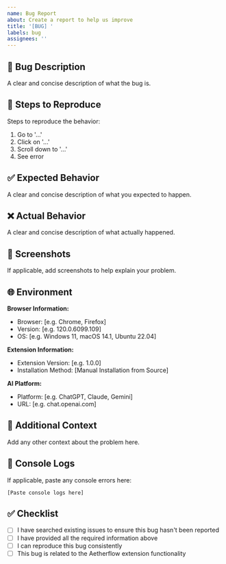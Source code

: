 ```yaml
---
name: Bug Report
about: Create a report to help us improve
title: '[BUG] '
labels: bug
assignees: ''
---
```


## 🐛 Bug Description

A clear and concise description of what the bug is.

## 🔄 Steps to Reproduce

Steps to reproduce the behavior:
1. Go to '...'
2. Click on '...'
3. Scroll down to '...'
4. See error

## ✅ Expected Behavior

A clear and concise description of what you expected to happen.

## ❌ Actual Behavior

A clear and concise description of what actually happened.

## 📸 Screenshots

If applicable, add screenshots to help explain your problem.

## 🌐 Environment

**Browser Information:**
- Browser: [e.g. Chrome, Firefox]
- Version: [e.g. 120.0.6099.109]
- OS: [e.g. Windows 11, macOS 14.1, Ubuntu 22.04]

**Extension Information:**
- Extension Version: [e.g. 1.0.0]
- Installation Method: [Manual Installation from Source]

**AI Platform:**
- Platform: [e.g. ChatGPT, Claude, Gemini]
- URL: [e.g. chat.openai.com]

## 📝 Additional Context

Add any other context about the problem here.

## 🔧 Console Logs

If applicable, paste any console errors here:

```
[Paste console logs here]
```

## ✅ Checklist

- [ ] I have searched existing issues to ensure this bug hasn't been reported
- [ ] I have provided all the required information above
- [ ] I can reproduce this bug consistently
- [ ] This bug is related to the Aetherflow extension functionality